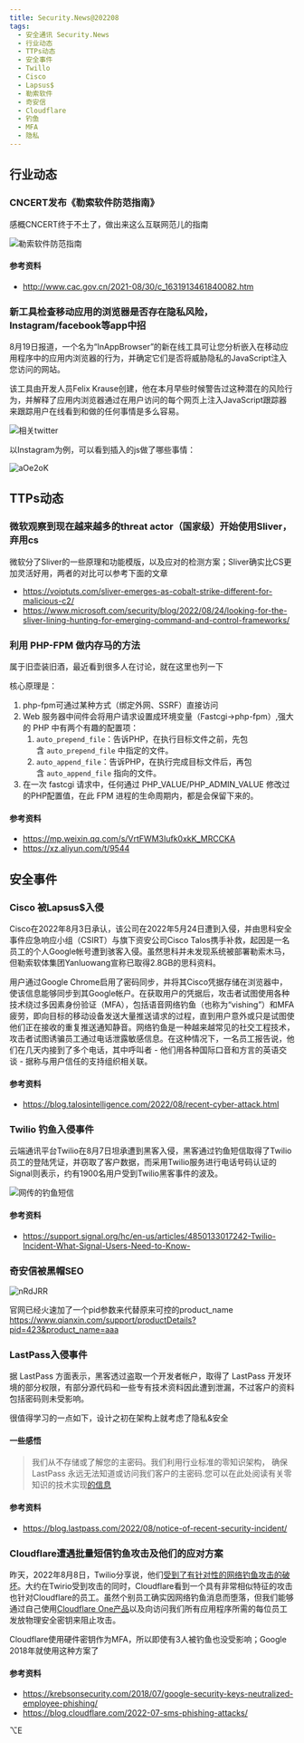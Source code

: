 ```yaml
---
title: Security.News@202208
tags:
  - 安全通讯 Security.News
  - 行业动态
  - TTPs动态
  - 安全事件
  - Twillo
  - Cisco
  - Lapsus$
  - 勒索软件
  - 奇安信
  - Cloudflare
  - 钓鱼
  - MFA
  - 隐私
---
```


## 行业动态
### CNCERT发布《**勒索软件防范指南**》

感概CNCERT终于不土了，做出来这么互联网范儿的指南

![勒索软件防范指南](https://cdn.jsdelivr.net/gh/MarsAuthority/sec_pic@master/uPic/2023-02/o6MFMh.jpg)

#### 参考资料
- http://www.cac.gov.cn/2021-08/30/c_1631913461840082.htm

### 新工具检查移动应用的浏览器是否存在隐私风险，Instagram/facebook等app中招

8月19日报道，一个名为“InAppBrowser”的新在线工具可让您分析嵌入在移动应用程序中的应用内浏览器的行为，并确定它们是否将威胁隐私的JavaScript注入您访问的网站。

该工具由开发人员Felix Krause创建，他在本月早些时候警告过这种潜在的风险行为，并解释了应用内浏览器通过在用户访问的每个网页上注入JavaScript跟踪器来跟踪用户在线看到和做的任何事情是多么容易。

![相关twitter](https://cdn.jsdelivr.net/gh/MarsAuthority/sec_pic@master/uPic/2023-02/8bHtpb.jpg)

以Instagram为例，可以看到插入的js做了哪些事情：

![aOe2oK](https://cdn.jsdelivr.net/gh/MarsAuthority/sec_pic@master/uPic/2023-02/aOe2oK.jpg)

## TTPs动态
### 微软观察到现在越来越多的threat actor（国家级）开始使用Sliver，弃用cs

微软分了Sliver的一些原理和功能模版，以及应对的检测方案；Sliver确实比CS更加灵活好用，两者的对比可以参考下面的文章
- https://voiptuts.com/sliver-emerges-as-cobalt-strike-different-for-malicious-c2/
- https://www.microsoft.com/security/blog/2022/08/24/looking-for-the-sliver-lining-hunting-for-emerging-command-and-control-frameworks/

### 利用 PHP-FPM 做内存马的方法

属于旧壶装旧酒，最近看到很多人在讨论，就在这里也列一下

核心原理是：

1. php-fpm可通过某种方式（绑定外网、SSRF）直接访问
2. Web 服务器中间件会将用户请求设置成环境变量（Fastcgi→php-fpm）,强大的 PHP 中有两个有趣的配置项：
    1. `auto_prepend_file`：告诉PHP，在执行目标文件之前，先包含 `auto_prepend_file` 中指定的文件。
    2. `auto_append_file`：告诉PHP，在执行完成目标文件后，再包含 `auto_append_file` 指向的文件。
3. 在一次 fastcgi 请求中，任何通过 PHP_VALUE/PHP_ADMIN_VALUE 修改过的PHP配置值，在此 FPM 进程的生命周期内，都是会保留下来的。

#### 参考资料
- https://mp.weixin.qq.com/s/VrtFWM3Iufk0xkK_MRCCKA
- https://xz.aliyun.com/t/9544

## 安全事件

### Cisco 被Lapsus$入侵

Cisco在2022年8月3日承认，该公司在2022年5月24日遭到入侵，并由思科安全事件应急响应小组（CSIRT）与旗下资安公司Cisco Talos携手补救，起因是一名员工的个人Google帐号遭到骇客入侵。虽然思科并未发现系统被部署勒索木马，但勒索软体集团Yanluowang宣称已取得2.8GB的思科资料。

用户通过Google Chrome启用了密码同步，并将其Cisco凭据存储在浏览器中，使该信息能够同步到其Google帐户。在获取用户的凭据后，攻击者试图使用各种技术绕过多因素身份验证（MFA），包括语音网络钓鱼（也称为“vishing”）和MFA疲劳，即向目标的移动设备发送大量推送请求的过程，直到用户意外或只是试图使他们正在接收的重复推送通知静音。网络钓鱼是一种越来越常见的社交工程技术，攻击者试图诱骗员工通过电话泄露敏感信息。在这种情况下，一名员工报告说，他们在几天内接到了多个电话，其中呼叫者 - 他们用各种国际口音和方言的英语交谈 - 据称与用户信任的支持组织相关联。

#### 参考资料
- https://blog.talosintelligence.com/2022/08/recent-cyber-attack.html

### Twilio 钓鱼入侵事件

云端通讯平台Twilio在8月7日坦承遭到黑客入侵，黑客通过钓鱼短信取得了Twilio员工的登陆凭证，并窃取了客户数据，而采用Twilio服务进行电话号码认证的Signal则表示，约有1900名用户受到Twilio黑客事件的波及。

![网传的钓鱼短信](https://cdn.jsdelivr.net/gh/MarsAuthority/sec_pic@master/uPic/2023-02/6I57MD.jpg)

#### 参考资料
- https://support.signal.org/hc/en-us/articles/4850133017242-Twilio-Incident-What-Signal-Users-Need-to-Know-

### 奇安信被黑帽SEO
![nRdJRR](https://cdn.jsdelivr.net/gh/MarsAuthority/sec_pic@master/uPic/2023-02/nRdJRR.jpg)

官网已经火速加了一个pid参数来代替原来可控的product_name
https://www.qianxin.com/support/productDetails?pid=423&product_name=aaa

### LastPass入侵事件

据 LastPass 方面表示，黑客透过盗取一个开发者帐户，取得了 LastPass 开发环境的部分权限，有部分源代码和一些专有技术资料因此遭到泄漏，不过客户的资料包括密码则未受影响。

很值得学习的一点如下，设计之初在架构上就考虑了隐私&安全

#### 一些感悟
> 我们从不存储或了解您的主密码。我们利用行业标准的零知识架构， 确保 LastPass 永远无法知道或访问我们客户的主密码.您可以在此处阅读有关零知识的技术实现[的信息](https://www.lastpass.com/security/zero-knowledge-security)

#### 参考资料
- https://blog.lastpass.com/2022/08/notice-of-recent-security-incident/

### Cloudflare遭遇批量短信钓鱼攻击及他们的应对方案

昨天，2022年8月8日，Twilio分享说，他们[受到了有针对性的网络钓鱼攻击的破坏](https://www.twilio.com/blog/august-2022-social-engineering-attack)。大约在Twirio受到攻击的同时，Cloudflare看到一个具有非常相似特征的攻击也针对Cloudflare的员工。虽然个别员工确实因网络钓鱼消息而堕落，但我们能够通过自己使用[Cloudflare One产品](https://www.cloudflare.com/cloudflare-one/)以及向访问我们所有应用程序所需的每位员工发放物理安全密钥来阻止攻击。

Cloudflare使用硬件密钥作为MFA，所以即使有3人被钓鱼也没受影响；Google 2018年就使用这种方案了

#### 参考资料
- https://krebsonsecurity.com/2018/07/google-security-keys-neutralized-employee-phishing/
- https://blog.cloudflare.com/2022-07-sms-phishing-attacks/

⌥E